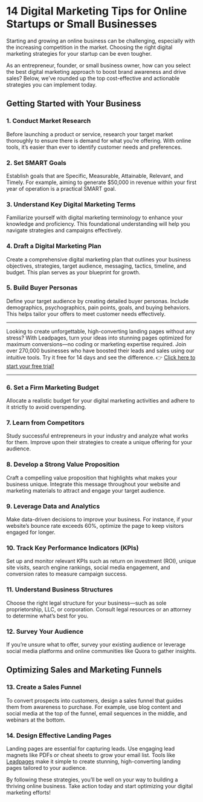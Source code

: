 # 14 Digital Marketing Tips for Online Startups or Small Businesses

Starting and growing an online business can be challenging, especially with the increasing competition in the market. Choosing the right digital marketing strategies for your startup can be even tougher. 

As an entrepreneur, founder, or small business owner, how can you select the best digital marketing approach to boost brand awareness and drive sales? Below, we’ve rounded up the top cost-effective and actionable strategies you can implement today.

## Getting Started with Your Business

### 1. Conduct Market Research
Before launching a product or service, research your target market thoroughly to ensure there is demand for what you're offering. With online tools, it’s easier than ever to identify customer needs and preferences.

### 2. Set SMART Goals
Establish goals that are Specific, Measurable, Attainable, Relevant, and Timely. For example, aiming to generate $50,000 in revenue within your first year of operation is a practical SMART goal.

### 3. Understand Key Digital Marketing Terms
Familiarize yourself with digital marketing terminology to enhance your knowledge and proficiency. This foundational understanding will help you navigate strategies and campaigns effectively.

### 4. Draft a Digital Marketing Plan
Create a comprehensive digital marketing plan that outlines your business objectives, strategies, target audience, messaging, tactics, timeline, and budget. This plan serves as your blueprint for growth.

### 5. Build Buyer Personas
Define your target audience by creating detailed buyer personas. Include demographics, psychographics, pain points, goals, and buying behaviors. This helps tailor your offers to meet customer needs effectively.

---

Looking to create unforgettable, high-converting landing pages without any stress? With Leadpages, turn your ideas into stunning pages optimized for maximum conversions—no coding or marketing expertise required. Join over 270,000 businesses who have boosted their leads and sales using our intuitive tools. Try it free for 14 days and see the difference. 👉 [Click here to start your free trial!](https://bit.ly/LEadPages)

---

### 6. Set a Firm Marketing Budget
Allocate a realistic budget for your digital marketing activities and adhere to it strictly to avoid overspending.

### 7. Learn from Competitors
Study successful entrepreneurs in your industry and analyze what works for them. Improve upon their strategies to create a unique offering for your audience.

### 8. Develop a Strong Value Proposition
Craft a compelling value proposition that highlights what makes your business unique. Integrate this message throughout your website and marketing materials to attract and engage your target audience.

### 9. Leverage Data and Analytics
Make data-driven decisions to improve your business. For instance, if your website’s bounce rate exceeds 60%, optimize the page to keep visitors engaged for longer.

### 10. Track Key Performance Indicators (KPIs)
Set up and monitor relevant KPIs such as return on investment (ROI), unique site visits, search engine rankings, social media engagement, and conversion rates to measure campaign success.

### 11. Understand Business Structures
Choose the right legal structure for your business—such as sole proprietorship, LLC, or corporation. Consult legal resources or an attorney to determine what’s best for you.

### 12. Survey Your Audience
If you’re unsure what to offer, survey your existing audience or leverage social media platforms and online communities like Quora to gather insights.

## Optimizing Sales and Marketing Funnels

### 13. Create a Sales Funnel
To convert prospects into customers, design a sales funnel that guides them from awareness to purchase. For example, use blog content and social media at the top of the funnel, email sequences in the middle, and webinars at the bottom.

### 14. Design Effective Landing Pages
Landing pages are essential for capturing leads. Use engaging lead magnets like PDFs or cheat sheets to grow your email list. Tools like [Leadpages](https://bit.ly/LEadPages) make it simple to create stunning, high-converting landing pages tailored to your audience.

By following these strategies, you’ll be well on your way to building a thriving online business. Take action today and start optimizing your digital marketing efforts!

